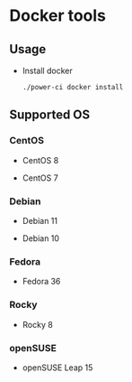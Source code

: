 # Docker tools

## Usage

- Install docker

  `./power-ci docker install`

## Supported OS

### CentOS

- CentOS 8

- CentOS 7

### Debian

- Debian 11

- Debian 10

### Fedora

- Fedora 36

### Rocky

- Rocky 8

### openSUSE

- openSUSE Leap 15
